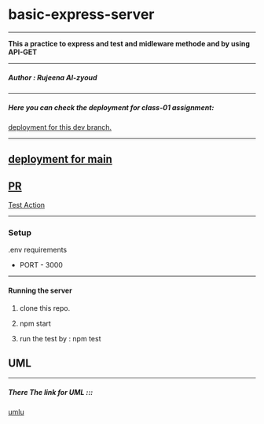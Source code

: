 # basic-express-server

---------------------------------------------
**This a practice to express and test and midleware methode and by using API-GET**


-------------------------------------------------
##### Author : Rujeena Al-zyoud
-----------------------------------------------------
##### Here you can check the deployment for class-01 assignment:
[deployment for this dev branch.](https://basic-express-server-rujeena.herokuapp.com/)


-----------------------
[deployment for main](https://express-server-prod-rujena.herokuapp.com/)
---------------------------

[PR](https://github.com/rujeenaal-zyoud/basic-express-server/pull/3)
-------------------------------
[Test Action](https://github.com/rujeenaal-zyoud/basic-express-server/actions/workflows/node.js.yml)

-----------------------------------------------------
### Setup
.env requirements


* PORT - 3000

------------------------------------------
#### Running the server
1. clone this repo.

2. npm start

3. run the test by : npm test



## UML
------------------------------------------------

##### There The link for UML ::: 

[umlu](https://viewer.diagrams.net/?target=blank&highlight=0000ff&edit=_blank&layers=1&nav=1&title=Copy%20of%20Untitled%20Diagram.drawio#R7Vvbcto6FP0aZshDGF8hPAZS0tOTtmmT08ujsIVRIyzXFgX69d2y5asMmMaUkzQzmam1JW9LWmvfJNoxx4v1dYiC%2BVvmYtoxNHfdMa86hqEbgwv4R0g2icS2BonAC4krB%2BWCO%2FITS6EmpUvi4qg0kDNGOQnKQof5PnZ4SYbCkK3Kw2aMlr8aIA8rgjsHUVX6mbh8nkgvjEEuf42JN0%2B%2FrPeHSc8CpYPlSqI5ctmqIDJfdcxxyBhPnhbrMaZi89J9%2BfzP5jO9eehfv%2FkQfUf%2Fjf69f%2FfpPFE2OeSVbAkh9vlvq%2F75MJu8%2FmR9%2BxLcTj6stOvL6Ztz%2BYr2A9Gl3K8Ihz9w2PsWyUXzTbqT0YosKPKhNZoxn9%2FJHtiHEaLE8%2BHZgQniEASgghMA4VJ2cBaA1JkT6t6gDVuKZUQcOQ9pazRnIfkJahGFLh0E0B1yySejXxpxJ94EsQbSEEcw5jbdGz0T3aCIyzEOoxQFEZnGExZDFij0iD9inLNFqogtfRe7spWBHTd4yB4y%2Boj3GyIikRO7gdcFPkqErjFbYB5uYIjszcgmrc2UzVVOXX0gZfMCbQ1TmimS5uJlqrOvfQTzQr4He5B%2Fzix%2FTrdqvtev%2B16%2F%2FDlEAXcfcTwSuxgViQgPhZXmopieB1BVV6jq4gADZL5DcNTD6wBwj7pnHTE3U9cylAoUBhR4ga4Uz%2FhWskYBcojv3cRjrqxc8lFugxAxeHdGY6LMiQtziYnEEUcJ18QsAkZ8Hu%2BTPYI%2F2M2x1rM7NkxoDG09b8OfGB7yMfOBc4jE5MJA5BUWZK6h3U6r3k%2B7TRnOvTTrb2dZCe9DwTUUcCkDRETcKYDcMS%2BfHaQ73M6cL6h8PBbwtnFi4G0FeB%2FiqaFNxLa8Rr5LIZ4Ip1gw6nEsTzowpAjhi8kfjnya1%2B1D3jSOhLylIK9gR0mcbUg70Gsj8R5gFwCRUJcieS%2BAvjrXFbRNFW2zBlmKppjesohwwoT%2BMBlbQfxUoOp603xhR7rQFFXmhuO3g%2BH92JxiZi%2FfT76idzUJJQqCnod5F9QFOIyYLyI0FbswFYbriScI3rBbPRi6oCTiYFOQf2M%2Bh2pkm0EXSBHnewWM0JKzKEkciwzZmpxmHFFBnBFKx4yCizGvfBazMaFgRVj24keD12xqtNqRjLavwAsr5zgOzBLepnWD9lI3tFc36NW6od8wkdd%2Fr3DQK4WDefH%2FLRwGKmfx92XsiAusNS99tBD94fIbxj76WxOJfmPq7agdmiDfmk%2B6qME3CmAX4tZg1C0De9YZXD07cFutIg6mQF0V8UcpMHzJJVsHta5AqAO1hUyy%2FrzHVEC1NCs%2BmJzYmnbACeVLptFipmFWIr81bMiTwY6cdHuiYVoNEo0mJxZ%2F4oRSLWkB6B7QhC%2BjLpC3eDYJPTBUdsJTFzh99uziUkPnlNl661mHZR3LPalpJQHrXL%2F4pdP4Jbvil5oWQCD9Hb9k20%2Fo5kRNj0qn6mOjc6kppH3qrqfVlDiz9qdTFqU58K47lTgGQembXPp2n1%2F8OTEJTl4YGWoSrWD8t1dGh8N66tLIUBNNccoex%2F3u2e37j%2FfPzpCPhuXFyf20eqauoAfe%2BlL8FgpaLIi3ek%2BWVfZ78PqE0NS6sevhNAXFdMpWr3LBKBZAR8qMgzO2iC1DB%2B9Yr9xb4KqHm0ApptskARRMKhWmckIhpoiTH0UdO5O9W0HaQgF6UUn0hkZZRbJg%2BVbOBUWRbe1RlOzIfkXn1ZK4oofNZhEuqQDuoE1hhLTLrWu2KrcJ6Wl%2FTvNEY6tZqqEWVFqvl7IqtwXltm%2B3S5vKSiWJKSMof7zYOCoXeHFdJu8Mjeb%2BJjVe%2BetFOa1O9jOu5vXL%2BSPpmrJ%2BHxdag0s9dm%2BOVRrPnypY7biW9GbqiNDV3tGrhYECnLOEgsBNA0YefRyKoog45XSx5QDRb%2Bj3CxHbrgnYqeyRIGWHi2ldZ1dwaur%2Fqz%2FtNLSKoi3%2B%2F1DnrXxHTnjbvPRhZby1Z3x1Q8rBYf947cD5aO0Gn1qTaFAmHWQSeE34l8LzV%2BEAIUFJWlfrNDETjU1nWxX6KDNqmj79GTMyKqhaaY59qBlZekXRsKKoJTOqXjykE95q3tUF6o%2BiLTTz%2F1mQDM%2F%2Ff4b56hc%3D)